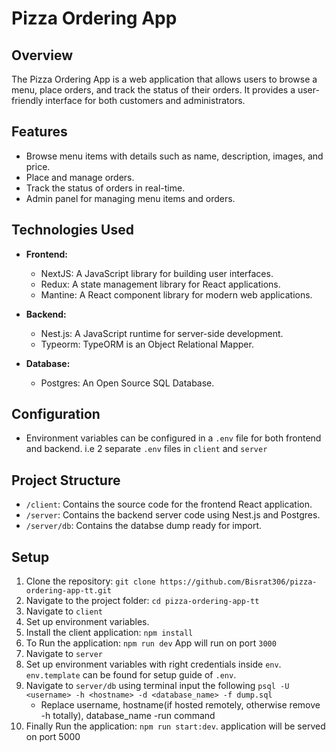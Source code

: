 
# Pizza Ordering App

## Overview

The Pizza Ordering App is a web application that allows users to browse a menu, place orders, and track the status of their orders. It provides a user-friendly interface for both customers and administrators.

## Features

- Browse menu items with details such as name, description, images, and price.
- Place and manage orders.
- Track the status of orders in real-time.
- Admin panel for managing menu items and orders.

## Technologies Used

- **Frontend:**
  - NextJS: A JavaScript library for building user interfaces.
  - Redux: A state management library for React applications.
  - Mantine: A React component library for modern web applications.

- **Backend:**
  - Nest.js: A JavaScript runtime for server-side development.
  - Typeorm: TypeORM is an Object Relational Mapper.

- **Database:**
  - Postgres: An Open Source SQL Database.

## Configuration

- Environment variables can be configured in a `.env` file for both frontend and backend. i.e 2 separate `.env` files in `client` and `server`

## Project Structure

- `/client`: Contains the source code for the frontend React application.
- `/server`: Contains the backend server code using Nest.js and Postgres.
- `/server/db`: Contains the databse dump ready for import.

## Setup

1. Clone the repository: `git clone https://github.com/Bisrat306/pizza-ordering-app-tt.git`
2. Navigate to the project folder: `cd pizza-ordering-app-tt`
3. Navigate to `client` 
4. Set up environment variables.
5. Install the client application: `npm install`
6. To Run the application: `npm run dev` App will run on port `3000`
7. Navigate to `server` 
8. Set up environment variables with right credentials inside `env`. `env.template` can be found for setup guide of `.env`.
9. Navigate to `server/db` using terminal input the following
    `psql -U <username> -h <hostname> -d <database_name> -f dump.sql
`
    - Replace  username, hostname(if hosted remotely, otherwise remove -h <hostname> totally), database_name
    -run command
9. Finally Run the application: `npm run start:dev`. application will be served on port 5000

